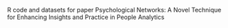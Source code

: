 R code and datasets for paper Psychological Networks: A Novel Technique for Enhancing Insights and Practice in People Analytics
